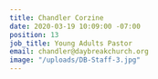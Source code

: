 ```yaml
---
title: Chandler Corzine
date: 2020-03-19 10:09:00 -07:00
position: 13
job_title: Young Adults Pastor
email: chandler@daybreakchurch.org
image: "/uploads/DB-Staff-3.jpg"
---
```


